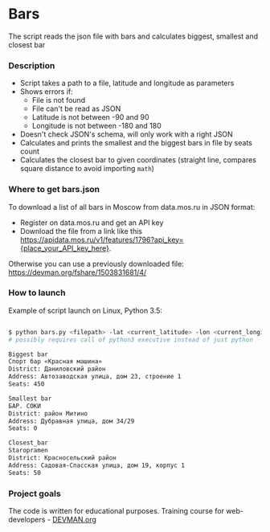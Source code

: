 # Bars

The script reads the json file with bars and calculates biggest, smallest and closest bar

### Description

* Script takes a path to a file, latitude and longitude as parameters
* Shows errors if:
  * File is not found
  * File can't be read as JSON
  * Latitude is not between -90 and 90
  * Longitude is not between -180 and 180
* Doesn't check JSON's schema, will only work with a right JSON
* Calculates and prints the smallest and the biggest bars in file by seats count
* Calculates the closest bar to given coordinates (straight line, compares square distance to avoid importing `math`)


### Where to get bars.json

To download a list of all bars in Moscow from data.mos.ru in JSON format:
* Register on data.mos.ru and get an API key
* Download the file from a link like this https://apidata.mos.ru/v1/features/1796?api_key={place_your_API_key_here}.

Otherwise you can use a previously downloaded file: https://devman.org/fshare/1503831681/4/


### How to launch

Example of script launch on Linux, Python 3.5:

```bash

$ python bars.py <filepath> -lat <current_latitude> -lon <current_longitude>
# possibly requires call of python3 executive instead of just python

Biggest bar
Спорт бар «Красная машина»
District: Даниловский район
Address: Автозаводская улица, дом 23, строение 1
Seats: 450

Smallest bar
БАР. СОКИ
District: район Митино
Address: Дубравная улица, дом 34/29
Seats: 0

Closest_bar
Staropramen
District: Красносельский район
Address: Садовая-Спасская улица, дом 19, корпус 1
Seats: 50

```

### Project goals

The code is written for educational purposes. Training course for web-developers - [DEVMAN.org](https://devman.org)

